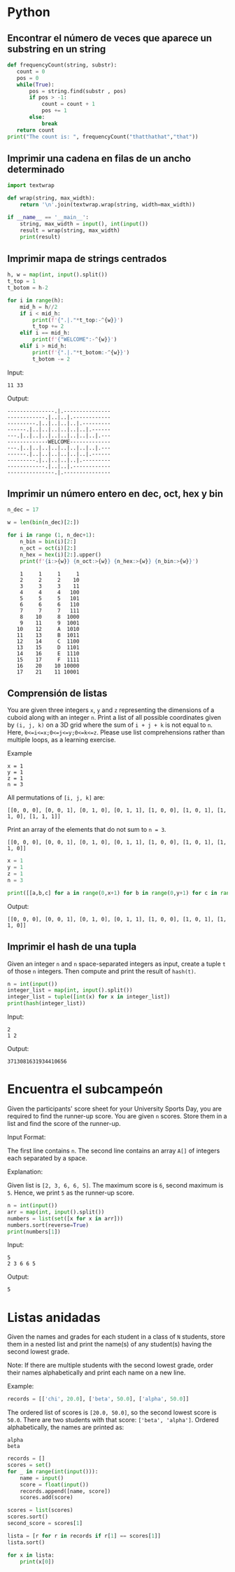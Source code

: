 # Python

## Encontrar el número de veces que aparece un substring en un string

```Python
def frequencyCount(string, substr):
   count = 0
   pos = 0
   while(True):
       pos = string.find(substr , pos)
       if pos > -1:
           count = count + 1
           pos += 1
       else:
           break
   return count
print("The count is: ", frequencyCount("thatthathat","that"))
```

## Imprimir una cadena en filas de un ancho determinado

```Python
import textwrap

def wrap(string, max_width):
    return '\n'.join(textwrap.wrap(string, width=max_width))

if __name__ == '__main__':
    string, max_width = input(), int(input())
    result = wrap(string, max_width)
    print(result)
```

## Imprimir mapa de strings centrados

```Python
h, w = map(int, input().split())
t_top = 1
t_botom = h-2

for i in range(h):
    mid_h = h//2
    if i < mid_h:
        print(f'{".|."*t_top:-^{w}}')
        t_top += 2
    elif i == mid_h:
        print(f'{"WELCOME":-^{w}}')
    elif i > mid_h:
        print(f'{".|."*t_botom:-^{w}}')
        t_botom -= 2
```

Input:

```
11 33
```

Output:

```
---------------.|.---------------
------------.|..|..|.------------
---------.|..|..|..|..|.---------
------.|..|..|..|..|..|..|.------
---.|..|..|..|..|..|..|..|..|.---
-------------WELCOME-------------
---.|..|..|..|..|..|..|..|..|.---
------.|..|..|..|..|..|..|.------
---------.|..|..|..|..|.---------
------------.|..|..|.------------
---------------.|.---------------
```

## Imprimir un número entero en dec, oct, hex y bin

```Python
n_dec = 17

w = len(bin(n_dec)[2:])

for i in range (1, n_dec+1):
    n_bin = bin(i)[2:]
    n_oct = oct(i)[2:]
    n_hex = hex(i)[2:].upper()
    print(f'{i:>{w}} {n_oct:>{w}} {n_hex:>{w}} {n_bin:>{w}}')
```

```
    1     1     1     1
    2     2     2    10
    3     3     3    11
    4     4     4   100
    5     5     5   101
    6     6     6   110
    7     7     7   111
    8    10     8  1000
    9    11     9  1001
   10    12     A  1010
   11    13     B  1011
   12    14     C  1100
   13    15     D  1101
   14    16     E  1110
   15    17     F  1111
   16    20    10 10000
   17    21    11 10001
```

## Comprensión de listas

You are given three integers `x`, `y` and `z` representing the dimensions of a cuboid along with an integer `n`. Print a list of all possible coordinates given by `(i, j, k)` on a 3D grid where the sum of `i + j + k` is not equal to `n`. Here, `0<=i<=x;0<=j<=y;0<=k<=z`. Please use list comprehensions rather than multiple loops, as a learning exercise.

Example

```
x = 1
y = 1
z = 1
n = 3
```

All permutations of `[i, j, k]` are:

```
[[0, 0, 0], [0, 0, 1], [0, 1, 0], [0, 1, 1], [1, 0, 0], [1, 0, 1], [1, 1, 0], [1, 1, 1]]
```

Print an array of the elements that do not sum to `n = 3`.

```
[[0, 0, 0], [0, 0, 1], [0, 1, 0], [0, 1, 1], [1, 0, 0], [1, 0, 1], [1, 1, 0]]
```

```Python
x = 1
y = 1
z = 1
n = 3

print([[a,b,c] for a in range(0,x+1) for b in range(0,y+1) for c in range(0,z+1) if a + b + c != n ]
```

Output:

```
[[0, 0, 0], [0, 0, 1], [0, 1, 0], [0, 1, 1], [1, 0, 0], [1, 0, 1], [1, 1, 0]]
```

## Imprimir el hash de una tupla

Given an integer `n` and `n` space-separated integers as input, create a tuple `t` of those `n` integers. Then compute and print the result of `hash(t)`.

```Python
n = int(input())
integer_list = map(int, input().split())
integer_list = tuple([int(x) for x in integer_list])
print(hash(integer_list))
```

Input:

```
2
1 2
```

Output:

```
3713081631934410656
```

# Encuentra el subcampeón

Given the participants' score sheet for your University Sports Day, you are required to find the runner-up score. You are given `n` scores. Store them in a list and find the score of the runner-up.

Input Format:

The first line contains `n`. The second line contains an array `A[]` of integers each separated by a space.

Explanation:

Given list is `[2, 3, 6, 6, 5]`. The maximum score is `6`, second maximum is `5`. Hence, we print `5` as the runner-up score.

```Python
n = int(input())
arr = map(int, input().split())
numbers = list(set([x for x in arr]))
numbers.sort(reverse=True)
print(numbers[1])
```

Input:

```
5
2 3 6 6 5
```

Output:

```
5
```

# Listas anidadas

Given the names and grades for each student in a class of `N` students, store them in a nested list and print the name(s) of any student(s) having the second lowest grade.

Note: If there are multiple students with the second lowest grade, order their names alphabetically and print each name on a new line.

Example:

```Python
records = [['chi', 20.0], ['beta', 50.0], ['alpha', 50.0]]
```

The ordered list of scores is `[20.0, 50.0]`, so the second lowest score is `50.0`. There are two students with that score: `['beta', 'alpha']`. Ordered alphabetically, the names are printed as:

```
alpha
beta
```

```Python
records = []
scores = set()
for _ in range(int(input())):
    name = input()
    score = float(input())
    records.append([name, score])
    scores.add(score)

scores = list(scores)
scores.sort()
second_score = scores[1]

lista = [r for r in records if r[1] == scores[1]]
lista.sort()

for x in lista:
    print(x[0])
```
